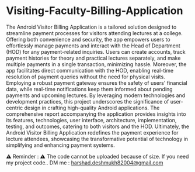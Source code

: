 # Visiting-Faculty-Billing-Application

The Android Visitor Billing Application is a tailored solution designed to streamline payment processes for visitors attending lectures at a college. Offering both convenience and security, the app empowers users to effortlessly manage payments and interact with the Head of Department (HOD) for any payment-related inquiries. Users can create accounts, track payment histories for theory and practical lectures separately, and make multiple payments in a single transaction, minimizing hassle. Moreover, the app facilitates direct communication with the HOD, enabling real-time resolution of payment queries without the need for physical visits. Employing a robust payment gateway ensures the safety of users' financial data, while real-time notifications keep them informed about pending payments and upcoming lectures. By leveraging modern technologies and development practices, this project underscores the significance of user-centric design in crafting high-quality Android applications. The comprehensive report accompanying the application provides insights into its features, technologies, user interface, architecture, implementation, testing, and outcomes, catering to both visitors and the HOD. Ultimately, the Android Visitor Billing Application redefines the payment experience for lecture attendees, showcasing the transformative potential of technology in simplifying and enhancing payment systems.


⚠️  Reminder : ⚠️
The code cannot be uploaded because of size.
If you need my project code..
DM me : harshad.deshmukh82004@gmail.com
